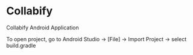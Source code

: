 # Collabify
Collabify Android Application

To open project,  go to Android Studio -> [File] -> Import Project -> select build.gradle 

